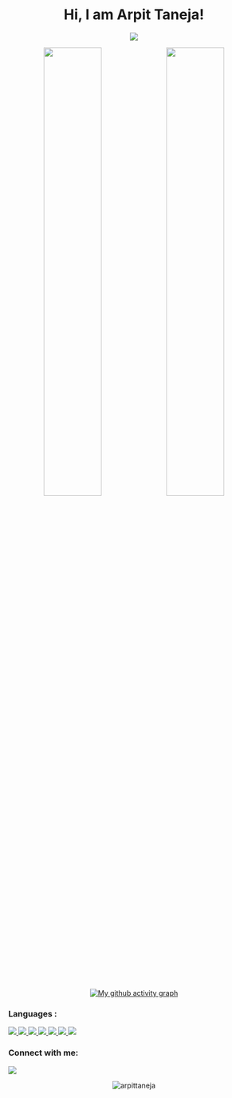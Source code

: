 
<h1 align="center">Hi<!--<img src="https://raw.githubusercontent.com/MartinHeinz/MartinHeinz/master/wave.gif" width="30px">-->, I am Arpit Taneja!</h1>
<!-- **arpittaneja/arpittaneja** is a ✨ _special_ ✨ repository because its `README.md` (this file) appears on your GitHub profile. -->


<!-- Here are some ideas to get you started:

- 🔭 I’m currently working on 
- 👯 I’m looking to collaborate on ...
- 🤔 I’m looking for help with ...
- 💬 Ask me about ...
- 📫 How to reach me: ...
- 😄 Pronouns: ...
- ⚡ Fun fact: ... -->

<!-- ## I’m currently learning Web Development and DSA -->

<p align="center">
  <img src="https://github-readme-stats.vercel.app/api/top-langs/?username=arpittaneja&show_icons=true&theme=tokyonight&layout=compact" />
</p>
<p align="center">
  <img width="48%" src="https://github-readme-stats.vercel.app/api?username=arpittaneja&show_icons=true&theme=tokyonight" />
  <img width="48%" src="https://github-readme-streak-stats.herokuapp.com/?user=arpittaneja&theme=tokyonight" />
</p>
<div width="50%" align="center" >
     
[![My github activity graph](https://activity-graph.herokuapp.com/graph?username=arpittaneja&theme=xcode)](https://git.io/arpittaneja)

</div>

### Languages :
<a href=""> <img src="https://img.icons8.com/color/48/000000/javascript.png"/> </a> 
<a href=""> <img src="https://img.icons8.com/color/48/000000/html-5.png"/> </a> 
<a href=""> <img src="https://img.icons8.com/color/48/000000/css3.png"/> </a> 
<a href=""> <img src="https://img.icons8.com/color/48/000000/python.png"/> </a> 
<a href=""> <img src="https://img.icons8.com/color/48/000000/c-programming.png"/> </a> 
<a href=""> <img src="https://img.icons8.com/color/50/000000/c-plus-plus-logo.png"/> </a> 
<a href=""> <img src="https://img.icons8.com/color/50/000000/java.png"/> </a> 


### Connect with me:
<p align="left">

<a target="_blank" href = "https://linkedin.com/in/arpit-taneja-6947a21ba"><img src="https://img.icons8.com/fluent/48/000000/linkedin.png"/></a>
<p align="center"> <img src="https://komarev.com/ghpvc/?username=arpittaneja&label=Profile%20views&color=129e00&style=plastic" alt="arpittaneja" /> 
